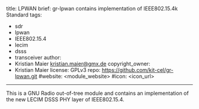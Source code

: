 title: LPWAN
brief: gr-lpwan contains implementation of IEEE802.15.4k Standard
tags:
  - sdr
  - lpwan
  - IEEE802.15.4
  - lecim
  - dsss
  - transceiver
author:
  - Kristian Maier <kristian.maier@gmx.de>
copyright_owner:
  - Kristian Maier
license: GPLv3
repo: https://github.com/kit-cel/gr-lpwan.git
#website: <module_website>
#icon: <icon_url>
---
This is a GNU Radio out-of-tree module and contains an implementation of the new LECIM DSSS PHY layer of IEEE802.15.4.
